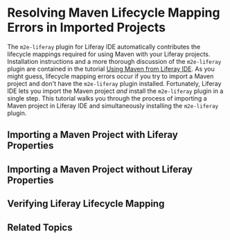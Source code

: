 # Resolving Maven Lifecycle Mapping Errors in Imported Projects

The `m2e-liferay` plugin for Liferay IDE automatically contributes the lifecycle 
mappings required for using Maven with your Liferay projects. Installation 
instructions and a more thorough discussion of the `m2e-liferay` plugin are 
contained in the tutorial [Using Maven from Liferay IDE](/tutorials/-/knowledge_base/using-maven-from-liferay-ide). 
As you might guess, lifecycle mapping errors occur if you try to import a Maven 
project and don't have the `m2e-liferay` plugin installed. Fortunately, Liferay 
IDE lets you import the Maven project *and* install the `m2e-liferay` plugin in 
a single step. This tutorial walks you through the process of importing a Maven 
project in Liferay IDE and simultaneously installing the `m2e-liferay` plugin. 

## Importing a Maven Project with Liferay Properties

## Importing a Maven Project without Liferay Properties

## Verifying Liferay Lifecycle Mapping

## Related Topics
